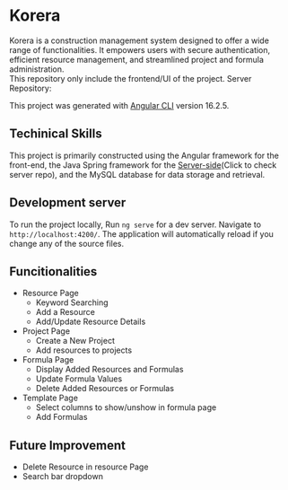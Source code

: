 # Korera
Korera is a construction management system designed to offer a wide range of functionalities. 
It empowers users with secure authentication, efficient resource management, 
and streamlined project and formula administration.<br>
This repository only include the frontend/UI of the project. Server Repository: 

This project was generated with [Angular CLI](https://github.com/angular/angular-cli) version 16.2.5.

## Techinical Skills
This project is primarily constructed using the Angular framework for the front-end, the Java Spring framework for the [Server-side](https://github.com/WenyiSun520/korera)(Click to check server repo), and the MySQL database for data storage and retrieval.


## Development server
To run the project locally,
Run `ng serve` for a dev server. Navigate to `http://localhost:4200/`. The application will automatically reload if you change any of the source files.


## Funcitionalities
- Resource Page
    - Keyword Searching
    - Add a Resource
    - Add/Update Resource Details
- Project Page
    - Create a New Project
    - Add resources to projects
- Formula Page
    - Display Added Resources and Formulas
    - Update Formula Values
    - Delete Added Resources or Formulas
- Template Page
    - Select columns to show/unshow in formula page
    - Add Formulas
## Future Improvement
- Delete Resource in resource Page
- Search bar dropdown
